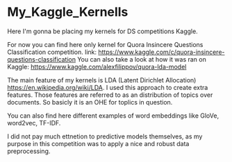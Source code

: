 # My_Kaggle_Kernells
Here I'm gonna be placing my kernels for DS competitions Kaggle.

For now you can find here only kernel for Quora Insincere Questions Classification competition.
link: https://www.kaggle.com/c/quora-insincere-questions-classification
You can also take a look at how it was ran on Kaggle: https://www.kaggle.com/alexfilippov/quora-lda-model

The main feature of my kernels is LDA (Latent Dirichlet Allocation) https://en.wikipedia.org/wiki/LDA.
I used this approach to create extra features. Those features are referred to as an distribution of topics over documents.
So basicly it is an OHE for toplics in question.

You can also find here different examples of word embeddings like GloVe, word2vec, TF-IDF.

I did not pay much ettnetion to predictive models themselves, as my purpose in this competition was to apply a nice and robust 
data preprocessing.
